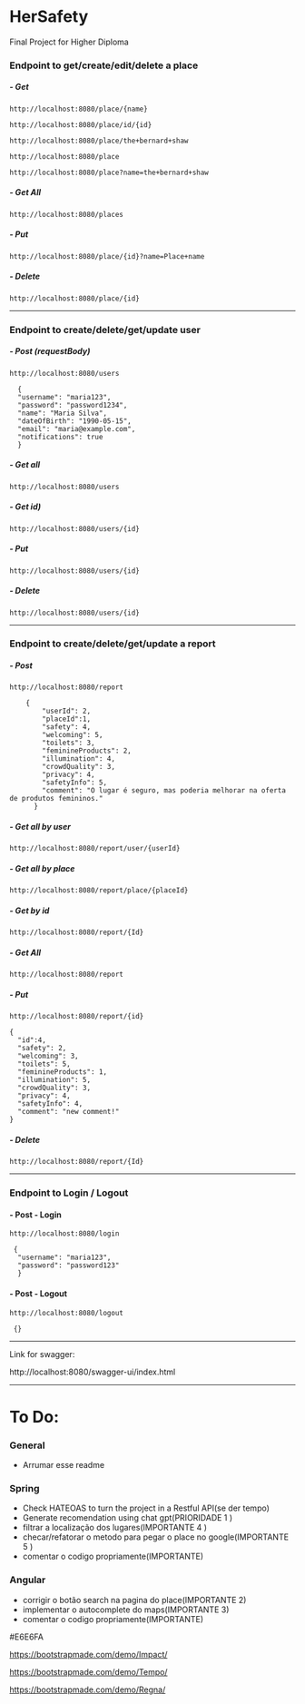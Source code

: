 # HerSafety

Final Project for Higher Diploma

### Endpoint to get/create/edit/delete a place

##### - Get
`http://localhost:8080/place/{name}`

`http://localhost:8080/place/id/{id}`

`http://localhost:8080/place/the+bernard+shaw`

`http://localhost:8080/place`

`http://localhost:8080/place?name=the+bernard+shaw`

##### - Get All
`http://localhost:8080/places`

##### - Put
`http://localhost:8080/place/{id}?name=Place+name`
##### - Delete
`http://localhost:8080/place/{id}`

----

### Endpoint to create/delete/get/update user

##### - Post (requestBody)
  `http://localhost:8080/users`

```
  {
  "username": "maria123",
  "password": "password1234",
  "name": "Maria Silva",
  "dateOfBirth": "1990-05-15",
  "email": "maria@example.com",
  "notifications": true
  } 
```

##### - Get all
  `http://localhost:8080/users`

##### - Get id)
  `http://localhost:8080/users/{id}`

##### - Put
  `http://localhost:8080/users/{id}`

##### - Delete
  `http://localhost:8080/users/{id}`

----

  ### Endpoint to create/delete/get/update a report

##### - Post
`http://localhost:8080/report`

```
    {
        "userId": 2,
        "placeId":1,
        "safety": 4,
        "welcoming": 5,
        "toilets": 3,
        "feminineProducts": 2,
        "illumination": 4,
        "crowdQuality": 3,
        "privacy": 4,
        "safetyInfo": 5,
        "comment": "O lugar é seguro, mas poderia melhorar na oferta de produtos femininos."
      }
```

##### - Get all by user

`http://localhost:8080/report/user/{userId}`

##### - Get all by place

`http://localhost:8080/report/place/{placeId}`

##### - Get by id
`http://localhost:8080/report/{Id}`

##### - Get All
`http://localhost:8080/report`

##### - Put
`http://localhost:8080/report/{id}`

```
{
  "id":4,
  "safety": 2,
  "welcoming": 3,
  "toilets": 5,
  "feminineProducts": 1,
  "illumination": 5,
  "crowdQuality": 3,
  "privacy": 4,
  "safetyInfo": 4,
  "comment": "new comment!"
}

```

##### - Delete
`http://localhost:8080/report/{Id}`

----

### Endpoint to Login / Logout

#### - Post - Login
`http://localhost:8080/login`

```
 {
  "username": "maria123",
  "password": "password123"
  } 
```

#### - Post - Logout
`http://localhost:8080/logout`

```
 {} 
```

----
Link for swagger:

http://localhost:8080/swagger-ui/index.html

----
# To Do:

### General
- Arrumar esse readme

### Spring
- Check HATEOAS to turn the project in a Restful API(se der tempo)
- Generate recomendation using chat gpt(PRIORIDADE 1 )
- filtrar a localização dos lugares(IMPORTANTE 4 )
- checar/refatorar o metodo para pegar o place no google(IMPORTANTE 5 )
- comentar o codigo propriamente(IMPORTANTE)

### Angular
- corrigir o botão search na pagina do place(IMPORTANTE 2)
- implementar o autocomplete do maps(IMPORTANTE 3)
- comentar o codigo propriamente(IMPORTANTE)

#E6E6FA

https://bootstrapmade.com/demo/Impact/

https://bootstrapmade.com/demo/Tempo/

https://bootstrapmade.com/demo/Regna/
